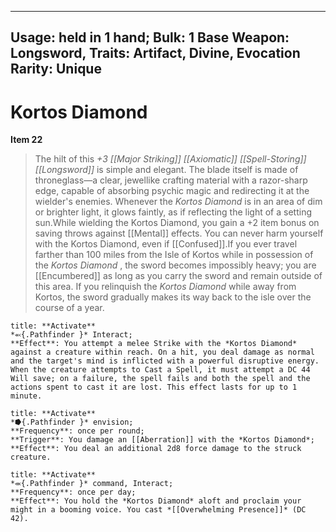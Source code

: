 
---
Usage: held in 1 hand;
Bulk: 1
Base Weapon: Longsword,
Traits: Artifact, Divine, Evocation
Rarity: Unique
---

# Kortos Diamond

**Item 22**

> The hilt of this *+3 [[Major Striking]] [[Axiomatic]] [[Spell-Storing]] [[Longsword]]* is simple and elegant. The blade itself is made of throneglass—a clear, jewellike crafting material with a razor-sharp edge, capable of absorbing psychic magic and redirecting it at the wielder's enemies. Whenever the *Kortos Diamond* is in an area of dim or brighter light, it glows faintly, as if reflecting the light of a setting sun.While wielding the Kortos Diamond, you gain a +2 item bonus on saving throws against [[Mental]] effects. You can never harm yourself with the Kortos Diamond, even if [[Confused]].If you ever travel farther than 100 miles from the Isle of Kortos while in possession of the *Kortos Diamond* , the sword becomes impossibly heavy; you are [[Encumbered]] as long as you carry the sword and remain outside of this area. If you relinquish the *Kortos Diamond* while away from Kortos, the sword gradually makes its way back to the isle over the course of a year.

```ad-embed-ability
title: **Activate**
*⬻{.Pathfinder }* Interact; 
**Effect**: You attempt a melee Strike with the *Kortos Diamond* against a creature within reach. On a hit, you deal damage as normal and the target's mind is inflicted with a powerful disruptive energy. When the creature attempts to Cast a Spell, it must attempt a DC 44 Will save; on a failure, the spell fails and both the spell and the actions spent to cast it are lost. This effect lasts for up to 1 minute.

```

```ad-embed-ability
title: **Activate**
*⭓{.Pathfinder }* envision; 
**Frequency**: once per round;
**Trigger**: You damage an [[Aberration]] with the *Kortos Diamond*;
**Effect**: You deal an additional 2d8 force damage to the struck creature.

```

```ad-embed-ability
title: **Activate**
*⬺{.Pathfinder }* command, Interact; 
**Frequency**: once per day;
**Effect**: You hold the *Kortos Diamond* aloft and proclaim your might in a booming voice. You cast *[[Overwhelming Presence]]* (DC 42).

```
